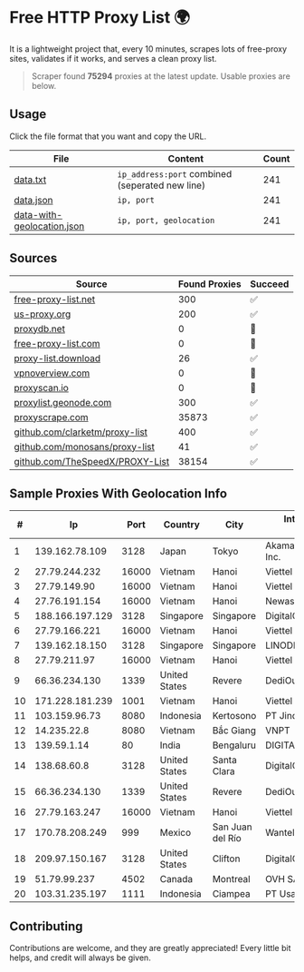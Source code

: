 
# Free HTTP Proxy List 🌍

It is a lightweight project that, every 10 minutes, scrapes lots of free-proxy sites, validates if it works, and serves a clean proxy list.


> Scraper found **75294** proxies at the latest update. Usable proxies are below.

## Usage

Click the file format that you want and copy the URL.


|File|Content|Count|
|----|-------|-----|
|[data.txt](https://raw.githubusercontent.com/themiralay/Proxy-List-World/master/data.txt)|`ip_address:port` combined (seperated new line)|241|
|[data.json](https://raw.githubusercontent.com/themiralay/Proxy-List-World/master/data.json)|`ip, port`|241|
|[data-with-geolocation.json](https://raw.githubusercontent.com/themiralay/Proxy-List-World/master/data-with-geolocation.json)|`ip, port, geolocation`|241|

## Sources

|Source|Found Proxies|Succeed|
|------|-------------|-------|
|[free-proxy-list.net](https://free-proxy-list.net)|300|✅|
|[us-proxy.org](https://www.us-proxy.org)|200|✅|
|[proxydb.net](http://proxydb.net)|0|🚫|
|[free-proxy-list.com](https://free-proxy-list.com/?page=&port=&type%5B%5D=http&type%5B%5D=https&up_time=0&search=Search)|0|🚫|
|[proxy-list.download](https://www.proxy-list.download/HTTP)|26|✅|
|[vpnoverview.com](https://vpnoverview.com/privacy/anonymous-browsing/free-proxy-servers)|0|🚫|
|[proxyscan.io](https://www.proxyscan.io)|0|🚫|
|[proxylist.geonode.com](https://proxylist.geonode.com/api/proxy-list?limit=300&page=1&sort_by=lastChecked&sort_type=desc&protocols=http,https)|300|✅|
|[proxyscrape.com](https://api.proxyscrape.com/v2/?request=displayproxies&protocol=http&timeout=10000&country=all&ssl=all&anonymity=all)|35873|✅|
|[github.com/clarketm/proxy-list](https://raw.githubusercontent.com/clarketm/proxy-list/master/proxy-list-raw.txt)|400|✅|
|[github.com/monosans/proxy-list](https://raw.githubusercontent.com/monosans/proxy-list/main/proxies/http.txt)|41|✅|
|[github.com/TheSpeedX/PROXY-List](https://raw.githubusercontent.com/TheSpeedX/PROXY-List/master/http.txt)|38154|✅|


## Sample Proxies With Geolocation Info

|#|Ip|Port|Country|City|Internet Service Provider|
|-|--|----|-------|----|-------------------------|
|1|139.162.78.109|3128|Japan|Tokyo|Akamai Technologies, Inc.|
|2|27.79.244.232|16000|Vietnam|Hanoi|Viettel Corporation|
|3|27.79.149.90|16000|Vietnam|Hanoi|Viettel Corporation|
|4|27.76.191.154|16000|Vietnam|Hanoi|Newass2011xDSLHCMC|
|5|188.166.197.129|3128|Singapore|Singapore|DigitalOcean, LLC|
|6|27.79.166.221|16000|Vietnam|Hanoi|Viettel Corporation|
|7|139.162.18.150|3128|Singapore|Singapore|LINODE|
|8|27.79.211.97|16000|Vietnam|Hanoi|Viettel Corporation|
|9|66.36.234.130|1339|United States|Revere|DediOutlet, LLC|
|10|171.228.181.239|1001|Vietnam|Hanoi|Viettel Corporation|
|11|103.159.96.73|8080|Indonesia|Kertosono|PT Jinde Grup Indonesia|
|12|14.235.22.8|8080|Vietnam|Bắc Giang|VNPT|
|13|139.59.1.14|80|India|Bengaluru|DIGITALOCEAN|
|14|138.68.60.8|3128|United States|Santa Clara|DigitalOcean, LLC|
|15|66.36.234.130|1339|United States|Revere|DediOutlet, LLC|
|16|27.79.163.247|16000|Vietnam|Hanoi|Viettel Corporation|
|17|170.78.208.249|999|Mexico|San Juan del Río|Wantelco SAS de CV|
|18|209.97.150.167|3128|United States|Clifton|DigitalOcean, LLC|
|19|51.79.99.237|4502|Canada|Montreal|OVH SAS|
|20|103.31.235.197|1111|Indonesia|Ciampea|PT Usaha Adi Sanggoro|



## Contributing

Contributions are welcome, and they are greatly appreciated! Every
little bit helps, and credit will always be given.


